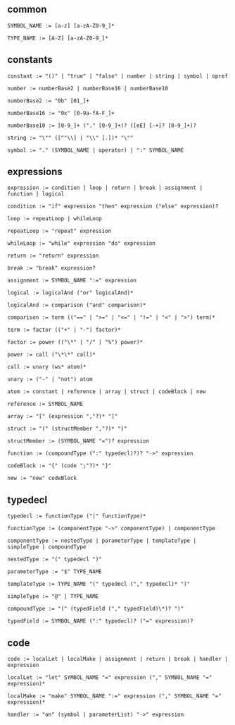 
## common

    SYMBOL_NAME := [a-z] [a-zA-Z0-9_]*

    TYPE_NAME := [A-Z] [a-zA-Z0-9_]*

## constants

    constant := "()" | "true" | "false" | number | string | symbol | opref

    number := numberBase2 | numberBase16 | numberBase10

    numberBase2 := "0b" [01_]+

    numberBase16 := "0x" [0-9a-fA-F_]+

    numberBase10 := [0-9_]+ ("." [0-9_]+)? ([eE] [-+]? [0-9_]+)?

    string := "\"" ([^"\\] | "\\" [.])* "\""

    symbol := "." (SYMBOL_NAME | operator) | ":" SYMBOL_NAME

## expressions

    expression := condition | loop | return | break | assignment | function | logical

    condition := "if" expression "then" expression ("else" expression)?

    loop := repeatLoop | whileLoop

    repeatLoop := "repeat" expression

    whileLoop := "while" expression "do" expression

    return := "return" expression

    break := "break" expression?

    assignment := SYMBOL_NAME ":=" expression

    logical := logicalAnd ("or" logicalAnd)*

    logicalAnd := comparison ("and" comparison)*

    comparison := term (("==" | ">=" | "<=" | "!=" | "<" | ">") term)*

    term := factor (("+" | "-") factor)*

    factor := power (("\*" | "/" | "%") power)*

    power := call ("\*\*" call)*

    call := unary (ws* atom)*

    unary := ("-" | "not") atom

    atom := constant | reference | array | struct | codeBlock | new

    reference := SYMBOL_NAME

    array := "[" (expression ","?)* "]"

    struct := "(" (structMember ","?)* ")"

    structMember := (SYMBOL_NAME "=")? expression

    function := (compoundType (":" typedecl)?)? "->" expression

    codeBlock := "{" (code ";"?)* "}"

    new := "new" codeBlock

## typedecl

    typedecl := functionType ("|" functionType)*

    functionType := (componentType "->" componentType) | componentType

    componentType := nestedType | parameterType | templateType | simpleType | compoundType

    nestedType := "(" typedecl ")"

    parameterType := "$" TYPE_NAME

    templateType := TYPE_NAME "(" typedecl ("," typedecl)* ")"

    simpleType := "@" | TYPE_NAME

    compoundType := "(" (typedField ("," typedField)\*)? ")"

    typedField := SYMBOL_NAME (":" typedecl)? ("=" expression)?

## code

    code := localLet | localMake | assignment | return | break | handler | expression

    localLet := "let" SYMBOL_NAME "=" expression ("," SYMBOL_NAME "=" expression)*

    localMake := "make" SYMBOL_NAME ":=" expression ("," SYMBOL_NAME "=" expression)*

    handler := "on" (symbol | parameterList) "->" expression
